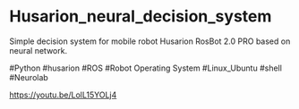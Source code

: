 # Husarion_neural_decision_system

Simple decision system for mobile robot Husarion RosBot 2.0 PRO based on neural network. 

#Python #husarion #ROS #Robot Operating System #Linux_Ubuntu #shell #Neurolab 

https://youtu.be/LolL15YOLj4 
